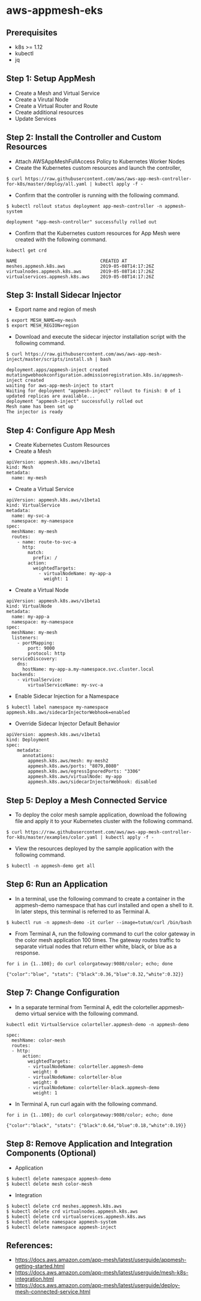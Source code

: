 # aws-appmesh-eks

## Prerequisites
- k8s >= 1.12
- kubectl
- jq

## Step 1: Setup AppMesh
- Create a Mesh and Virtual Service
- Create a Virutal Node
- Create a Virtual Router and Route
- Create additional resources
- Update Services

## Step 2: Install the Controller and Custom Resources
- Attach AWSAppMeshFullAccess Policy to Kubernetes Worker Nodes
- Create the Kubernetes custom resources and launch the controller,
```
$ curl https://raw.githubusercontent.com/aws/aws-app-mesh-controller-for-k8s/master/deploy/all.yaml | kubectl apply -f -
```
- Confirm that the controller is running with the following command.
```
$ kubectl rollout status deployment app-mesh-controller -n appmesh-system
```
```
deployment "app-mesh-controller" successfully rolled out
```
- Confirm that the Kubernetes custom resources for App Mesh were created with the following command.
```
kubectl get crd
```
```
NAME                               CREATED AT
meshes.appmesh.k8s.aws             2019-05-08T14:17:26Z
virtualnodes.appmesh.k8s.aws       2019-05-08T14:17:26Z
virtualservices.appmesh.k8s.aws    2019-05-08T14:17:26Z
```

## Step 3: Install Sidecar Injector
- Export name and region of mesh
```
$ export MESH_NAME=my-mesh
$ export MESH_REGION=region
```
- Download and execute the sidecar injector installation script with the following command.
```
$ curl https://raw.githubusercontent.com/aws/aws-app-mesh-inject/master/scripts/install.sh | bash
```
```
deployment.apps/appmesh-inject created
mutatingwebhookconfiguration.admissionregistration.k8s.io/appmesh-inject created
waiting for aws-app-mesh-inject to start
Waiting for deployment "appmesh-inject" rollout to finish: 0 of 1 updated replicas are available...
deployment "appmesh-inject" successfully rolled out
Mesh name has been set up
The injector is ready
```

## Step 4: Configure App Mesh
- Create Kubernetes Custom Resources
- Create a Mesh
```
apiVersion: appmesh.k8s.aws/v1beta1
kind: Mesh
metadata:
  name: my-mesh
```
- Create a Virtual Service
```
apiVersion: appmesh.k8s.aws/v1beta1
kind: VirtualService
metadata:
  name: my-svc-a
  namespace: my-namespace
spec:
  meshName: my-mesh
  routes:
    - name: route-to-svc-a
      http:
        match:
          prefix: /
        action:
          weightedTargets:
            - virtualNodeName: my-app-a
              weight: 1
```
- Create a Virtual Node
```
apiVersion: appmesh.k8s.aws/v1beta1
kind: VirtualNode
metadata:
  name: my-app-a
  namespace: my-namespace
spec:
  meshName: my-mesh
  listeners:
    - portMapping:
        port: 9000
        protocol: http
  serviceDiscovery:
    dns:
      hostName: my-app-a.my-namespace.svc.cluster.local
  backends:
    - virtualService:
        virtualServiceName: my-svc-a
```
- Enable Sidecar Injection for a Namespace
```
$ kubectl label namespace my-namespace appmesh.k8s.aws/sidecarInjectorWebhook=enabled
```
- Override Sidecar Injector Default Behavior
```
apiVersion: appmesh.k8s.aws/v1beta1
kind: Deployment
spec:
    metadata:
      annotations:
        appmesh.k8s.aws/mesh: my-mesh2
        appmesh.k8s.aws/ports: "8079,8080"
        appmesh.k8s.aws/egressIgnoredPorts: "3306"
        appmesh.k8s.aws/virtualNode: my-app
        appmesh.k8s.aws/sidecarInjectorWebhook: disabled
```

## Step 5: Deploy a Mesh Connected Service
- To deploy the color mesh sample application, download the following file and apply it to your Kubernetes cluster with the following command.
```
$ curl https://raw.githubusercontent.com/aws/aws-app-mesh-controller-for-k8s/master/examples/color.yaml | kubectl apply -f -
```
- View the resources deployed by the sample application with the following command.
```
$ kubectl -n appmesh-demo get all
```

## Step 6: Run an Application
- In a terminal, use the following command to create a container in the appmesh-demo namespace that has curl installed and open a shell to it. In later steps, this terminal is referred to as Terminal A.
```
$ kubectl run -n appmesh-demo -it curler --image=tutum/curl /bin/bash
```
- From Terminal A, run the following command to curl the color gateway in the color mesh application 100 times. The gateway routes traffic to separate virtual nodes that return either white, black, or blue as a response.
```
for i in {1..100}; do curl colorgateway:9080/color; echo; done
```
```
{"color":"blue", "stats": {"black":0.36,"blue":0.32,"white":0.32}}
```

## Step 7: Change Configuration
- In a separate terminal from Terminal A, edit the colorteller.appmesh-demo virtual service with the following command.
```
kubectl edit VirtualService colorteller.appmesh-demo -n appmesh-demo
```
```
spec:
  meshName: color-mesh
  routes:
  - http:
      action:
        weightedTargets:
        - virtualNodeName: colorteller.appmesh-demo
          weight: 0
        - virtualNodeName: colorteller-blue
          weight: 0
        - virtualNodeName: colorteller-black.appmesh-demo
          weight: 1
```
- In Terminal A, run curl again with the following command.
```
for i in {1..100}; do curl colorgateway:9080/color; echo; done
```
```
{"color":"black", "stats": {"black":0.64,"blue":0.18,"white":0.19}}
```

## Step 8: Remove Application and Integration Components (Optional)
- Application
```
$ kubectl delete namespace appmesh-demo
$ kubectl delete mesh color-mesh
```
- Integration
```
$ kubectl delete crd meshes.appmesh.k8s.aws
$ kubectl delete crd virtualnodes.appmesh.k8s.aws
$ kubectl delete crd virtualservices.appmesh.k8s.aws
$ kubectl delete namespace appmesh-system
$ kubectl delete namespace appmesh-inject
```

## References:
- https://docs.aws.amazon.com/app-mesh/latest/userguide/appmesh-getting-started.html
- https://docs.aws.amazon.com/app-mesh/latest/userguide/mesh-k8s-integration.html
- https://docs.aws.amazon.com/app-mesh/latest/userguide/deploy-mesh-connected-service.html
